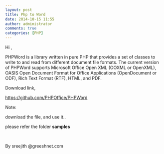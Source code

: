 ```yaml
---
layout: post
title: Php to Word
date: 2014-10-15 11:55
author: administrator
comments: true
categories: [PHP]
---
```

Hi ,

PHPWord is a library written in pure PHP that provides a set of classes to write to and read from different document file formats. The current version of PHPWord supports Microsoft Office Open XML (OOXML or OpenXML), OASIS Open Document Format for Office Applications (OpenDocument or ODF), Rich Text Format (RTF), HTML, and PDF.

Download link,

https://github.com/PHPOffice/PHPWord

Note:

download the file, and use it..

please refer the folder <strong>samples</strong>

&nbsp;

By sreejith @greeshnet.com

&nbsp;

&nbsp;
